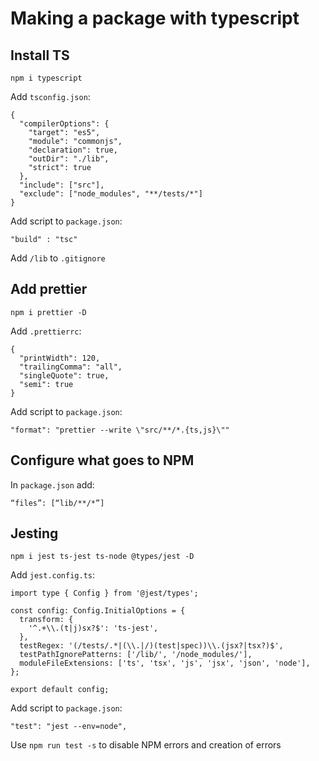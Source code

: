 # Making a package with typescript

## Install TS
```
npm i typescript
```

Add `tsconfig.json`:

```
{
  "compilerOptions": {
    "target": "es5",
    "module": "commonjs",
    "declaration": true,
    "outDir": "./lib",
    "strict": true
  },
  "include": ["src"],
  "exclude": ["node_modules", "**/tests/*"]
}
```

Add script to `package.json`:

```
"build" : "tsc"
```

Add `/lib` to `.gitignore`

## Add prettier

```
npm i prettier -D
```

Add `.prettierrc`:

```
{
  "printWidth": 120,
  "trailingComma": "all",
  "singleQuote": true,
  "semi": true
}
```

Add script to `package.json`:


```
"format": "prettier --write \"src/**/*.{ts,js}\""
```

## Configure what goes to NPM
In `package.json` add:
```
“files”: [“lib/**/*”]
```

## Jesting
```
npm i jest ts-jest ts-node @types/jest -D
```

Add `jest.config.ts`:

```
import type { Config } from '@jest/types';

const config: Config.InitialOptions = {
  transform: {
    '^.+\\.(t|j)sx?$': 'ts-jest',
  },
  testRegex: '(/tests/.*|(\\.|/)(test|spec))\\.(jsx?|tsx?)$',
  testPathIgnorePatterns: ['/lib/', '/node_modules/'],
  moduleFileExtensions: ['ts', 'tsx', 'js', 'jsx', 'json', 'node'],
};

export default config;
```

Add script to `package.json`:

```
"test": "jest --env=node",
```

Use `npm run test -s` to disable NPM errors and creation of errors
